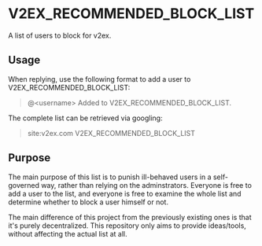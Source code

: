 # V2EX_RECOMMENDED_BLOCK_LIST

A list of users to block for v2ex. 

## Usage

When replying, use the following format to add a user to V2EX_RECOMMENDED_BLOCK_LIST:

> @\<username\> Added to V2EX_RECOMMENDED_BLOCK_LIST. 

The complete list can be retrieved via googling: 

> site:v2ex.com V2EX_RECOMMENDED_BLOCK_LIST

## Purpose

The main purpose of this list is to punish ill-behaved users in a self-governed way, rather than relying on the adminstrators. 
Everyone is free to add a user to the list, and everyone is free to examine the whole list and determine whether to block a user himself or not. 

The main difference of this project from the previously existing ones is that it's purely decentralized. This repository only aims to provide ideas/tools, without affecting the actual list at all. 
